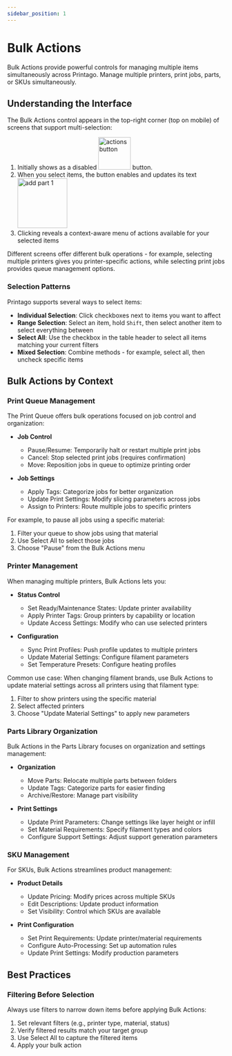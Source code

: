 ```yaml
---
sidebar_position: 1
---
```


# Bulk Actions

Bulk Actions provide powerful controls for managing multiple items simultaneously across Printago. Manage multiple printers, print jobs, parts, or SKUs simultaneously. 

## Understanding the Interface

The Bulk Actions control appears in the top-right corner (top on mobile) of screens that support multi-selection:

1. Initially shows as a disabled <img src="/img/screenshot_000372.png" width="75" alt="actions button" /> button.
2. When you select items, the button enables and updates its text <img src="/img/screenshot_000373.png" width="115" alt="add part 1" />
3. Clicking reveals a context-aware menu of actions available for your selected items

Different screens offer different bulk operations - for example, selecting multiple printers gives you printer-specific actions, while selecting print jobs provides queue management options.

### Selection Patterns

Printago supports several ways to select items:

- **Individual Selection**: Click checkboxes next to items you want to affect
- **Range Selection**: Select an item, hold `Shift`, then select another item to select everything between
- **Select All**: Use the checkbox in the table header to select all items matching your current filters
- **Mixed Selection**: Combine methods - for example, select all, then uncheck specific items

## Bulk Actions by Context

### Print Queue Management

The Print Queue offers bulk operations focused on job control and organization:

- **Job Control**
  - Pause/Resume: Temporarily halt or restart multiple print jobs
  - Cancel: Stop selected print jobs (requires confirmation)
  - Move: Reposition jobs in queue to optimize printing order
  
- **Job Settings**
  - Apply Tags: Categorize jobs for better organization
  - Update Print Settings: Modify slicing parameters across jobs
  - Assign to Printers: Route multiple jobs to specific printers

For example, to pause all jobs using a specific material:
1. Filter your queue to show jobs using that material
2. Use Select All to select those jobs
3. Choose "Pause" from the Bulk Actions menu

### Printer Management 

When managing multiple printers, Bulk Actions lets you:

- **Status Control**
  - Set Ready/Maintenance States: Update printer availability
  - Apply Printer Tags: Group printers by capability or location
  - Update Access Settings: Modify who can use selected printers

- **Configuration**
  - Sync Print Profiles: Push profile updates to multiple printers
  - Update Material Settings: Configure filament parameters
  - Set Temperature Presets: Configure heating profiles

Common use case: When changing filament brands, use Bulk Actions to update material settings across all printers using that filament type:
1. Filter to show printers using the specific material
2. Select affected printers
3. Choose "Update Material Settings" to apply new parameters

### Parts Library Organization

Bulk Actions in the Parts Library focuses on organization and settings management:

- **Organization**
  - Move Parts: Relocate multiple parts between folders
  - Update Tags: Categorize parts for easier finding
  - Archive/Restore: Manage part visibility

- **Print Settings**
  - Update Print Parameters: Change settings like layer height or infill
  - Set Material Requirements: Specify filament types and colors
  - Configure Support Settings: Adjust support generation parameters

### SKU Management

For SKUs, Bulk Actions streamlines product management:

- **Product Details**
  - Update Pricing: Modify prices across multiple SKUs
  - Edit Descriptions: Update product information
  - Set Visibility: Control which SKUs are available
  
- **Print Configuration**
  - Set Print Requirements: Update printer/material requirements
  - Configure Auto-Processing: Set up automation rules
  - Update Print Settings: Modify production parameters

## Best Practices

### Filtering Before Selection

Always use filters to narrow down items before applying Bulk Actions:

1. Set relevant filters (e.g., printer type, material, status)
2. Verify filtered results match your target group
3. Use Select All to capture the filtered items
4. Apply your bulk action






